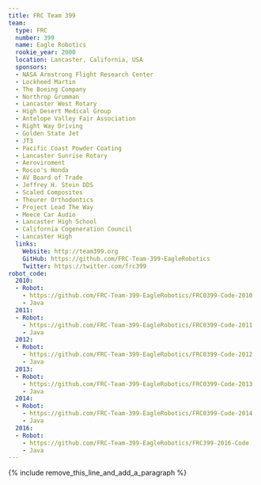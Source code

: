 ```yaml
---
title: FRC Team 399
team:
  type: FRC
  number: 399
  name: Eagle Robotics
  rookie_year: 2000
  location: Lancaster, California, USA
  sponsors:
  - NASA Armstrong Flight Research Center
  - Lockheed Martin
  - The Boeing Company
  - Northrop Grumman
  - Lancaster West Rotary
  - High Desert Medical Group
  - Antelope Valley Fair Association
  - Right Way Driving
  - Golden State Jet
  - JT3
  - Pacific Coast Powder Coating
  - Lancaster Sunrise Rotary
  - Aeroviroment
  - Rocco's Honda
  - AV Board of Trade
  - Jeffrey H. Stein DDS
  - Scaled Composites
  - Theurer Orthodontics
  - Project Lead The Way
  - Meece Car Audio
  - Lancaster High School
  - California Cogeneration Council
  - Lancaster High
  links:
    Website: http://team399.org
    GitHub: https://github.com/FRC-Team-399-EagleRobotics
    Twitter: https://twitter.com/frc399
robot_code:
  2010:
  - Robot:
    - https://github.com/FRC-Team-399-EagleRobotics/FRC0399-Code-2010
    - Java
  2011:
  - Robot:
    - https://github.com/FRC-Team-399-EagleRobotics/FRC0399-Code-2011
    - Java
  2012:
  - Robot:
    - https://github.com/FRC-Team-399-EagleRobotics/FRC0399-Code-2012
    - Java
  2013:
  - Robot:
    - https://github.com/FRC-Team-399-EagleRobotics/FRC0399-Code-2013
    - Java
  2014:
  - Robot:
    - https://github.com/FRC-Team-399-EagleRobotics/FRC0399-Code-2014
    - Java
  2016:
  - Robot:
    - https://github.com/FRC-Team-399-EagleRobotics/FRC399-2016-Code
    - Java
---
```


{% include remove_this_line_and_add_a_paragraph %}
